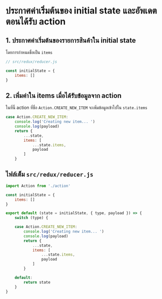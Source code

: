 
# ประกาศค่าเริ่มต้นของ initial state และอัพเดตตอนได้รับ action 

## 1. ประกาศค่าเริ่มต้นของรายการสินค้าใน initial state

โดยการกำหนดชื่อเป็น `items`

```js
// src/redux/reducer.js

const initialState = {
    items: []  
}
```

## 2. เพิ่มค่าใน items เมื่อได้รับข้อมูลจาก action 

ในที่นี้ action ที่ชื่อ `Action.CREATE_NEW_ITEM` จะเพิ่มข้อมูลเข้าไปใน `state.items`

```js
case Action.CREATE_NEW_ITEM:
    console.log('Creating new item... ')
    console.log(payload)
    return { 
        ...state, 
        items: [
            ...state.items, 
            payload
        ] 
    }
```

## ไฟล์เต็ม `src/redux/reducer.js`

```js
import Action from './action' 

const initialState = {
    items: []
}

export default (state = initialState, { type, payload }) => {
    switch (type) {

    case Action.CREATE_NEW_ITEM:
        console.log('Creating new item... ')
        console.log(payload)
        return { 
            ...state, 
            items: [
                ...state.items, 
                payload
            ] 
        }

    default:
        return state
    }
}

```